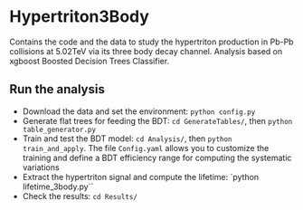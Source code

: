 # Hypertriton3Body

Contains the code and the data to study the hypertriton production in Pb-Pb collisions at 5.02TeV via its three body decay channel. Analysis based on xgboost Boosted Decision Trees Classifier.

## Run the analysis
- Download the data and set the environment: `python config.py` 
- Generate flat trees for feeding the BDT: `cd GenerateTables/`, then `python table_generator.py`
- Train and test the BDT model: `cd Analysis/`, then `python train_and_apply`. The file `Config.yaml` allows you to customize the training and define a BDT      efficiency range for computing the systematic variations
- Extract the hypertriton signal and compute the lifetime: `python lifetime_3body.py``
- Check the results: `cd Results/`

